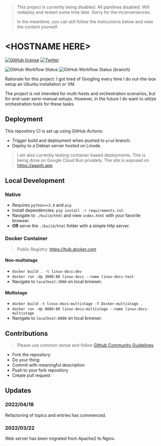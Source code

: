 > This project is currently being disabled. All pipelines disabled. Will redeploy and restart some time later. Sorry for the inconveniences.
>
> In the meantime, you can still follow the instructions below and view the content yourself.

# \<HOSTNAME HERE\>

<p><a class="reference external" href="https://github.com/aaanh/linux-docs/blob/master/LICENSE"><img alt="GitHub license" src="https://img.shields.io/github/license/aaanh/linux-docs?style=social" /></a>  <a class="reference external" href="https://twitter.com/intent/tweet?text=Wow:&amp;url=https%3A%2F%2Fgithub.com%2Faaanh%2Flinux-docs"><img alt="Twitter" src="https://img.shields.io/twitter/url?style=social&amp;url=https%3A%2F%2Fgithub.com%2Faaanh%2Flinux-docs" /></a></p>
<p><img alt="GitHub Workflow Status" src="https://img.shields.io/github/workflow/status/aaanh/linux-docs/CI?style=for-the-badge&amp;label=Development" /> <img alt="GitHub Workflow Status (branch)" src="https://img.shields.io/github/workflow/status/aaanh/linux-docs/CI/prod?label=Production&amp;style=for-the-badge" /></p>

Rationale for this project: I got tired of Googling every time I do out-the-box setup an Ubuntu installation or VM.

The project is not intended for multi-hosts and orchestration scenarios, but for end-user semi-manual setups. However, in the future I do want to utilize orchestration tools for these tasks.

## Deployment

This repository CI is set up using GitHub Actions:

-   Trigger build and deployment when pushed to `prod` branch.
-   Deploy to a Debian server hosted on Linode.

> I am also currently testing container-based deployments. This is being done on Google Cloud Run privately. The site is exposed on <https://aaanh.app>

## Local Development

### Native

-   Requires `python>=3.8` and `pip`.
-   Install dependencies: `pip install -r requirements.txt`.
-   Navigate to `./build/html` and view `index.html` with your favorite browser.
-   **OR** serve the `./build/html` folder with a simple http server.

### Docker Container

> Public Registry: <https://hub.docker.com>

#### Non-multistage

-   `docker build . -t linux-docs:dev`
-   `docker run -dp 3000:80 linux-docs --name linux-docs-test`
-   Navigate to `localhost:3000` on local browser.

#### Multistage

-   `docker build -t linux-docs:multistage -f Docker-multistage .`
-   `docker run -dp 8080:80 linux-docs:multistage --name linux-docs-multistage`
-   Navigate to `localhost:8080` on local browser.

## Contributions

> Please use common sense and follow [Github Community Guidelines](https://docs.github.com/en/site-policy/github-terms/github-community-guidelines).

-   Fork the repository
-   Do your thing
-   Commit with meaningful description
-   Push to your fork repository
-   Create pull request

## Updates

### 2022/04/18

Refactoring of topics and entries has commenced.

### 2022/03/22

Web server has been migrated from Apache2 to Nginx.
